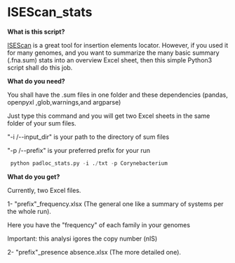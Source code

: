 # ISEScan_stats

**What is this script?**

[ISEScan](https://github.com/xiezhq/ISEScan#isescan--) is a great tool for insertion elements locator. However, if you used it for many genomes, and you want to summarize the many basic summary (.fna.sum) stats into an overview Excel sheet, then this simple Python3 script shall do this job.


**What do you need?**

You shall have the .sum files in one folder and these dependencies (pandas, openpyxl ,glob,warnings,and argparse)

Just type this command and you will get two Excel sheets in the same folder of your sum files.

"-i /--input_dir"  is your path to the directory of sum files 

"-p /--prefix"  is your preferred prefix for your run

```python
 python padloc_stats.py -i ./txt -p Corynebacterium
```

**What do you get?**


Currently, two Excel files.

1- "prefix"_frequency.xlsx (The general one like a summary of systems per the whole run).

Here you have the "frequency" of each family in your genomes

Important: this analysi igores the copy number (nIS)

2- "prefix"_presence absence.xlsx  (The more detailed one). 

